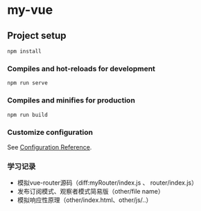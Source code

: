 # my-vue

## Project setup
```
npm install
```

### Compiles and hot-reloads for development
```
npm run serve
```

### Compiles and minifies for production
```
npm run build
```

### Customize configuration
See [Configuration Reference](https://cli.vuejs.org/config/).


### 学习记录
- 模拟vue-router源码（diff:myRouter/index.js 、 router/index.js）
- 发布订阅模式、观察者模式简易版（other/file name）
- 模拟响应性原理（other/index.html、other/js/..）
